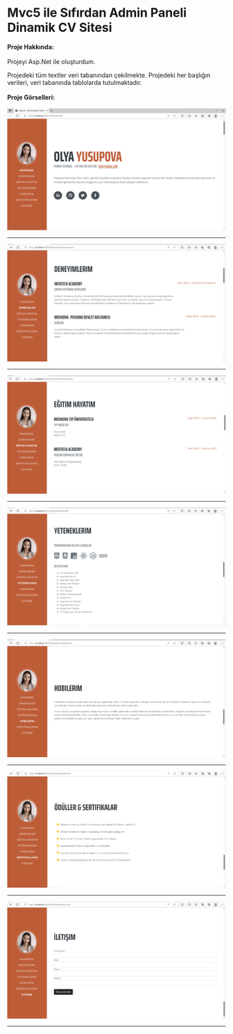 # Mvc5 ile Sıfırdan Admin Paneli Dinamik CV Sitesi
**Proje Hakkında:** <br/><br/>
Projeyi Asp.Net ile oluşturdum.

Projedeki tüm textler veri tabanından çekilmekte. Projedeki her başlığın verileri, veri tabanında tablolarda tutulmaktadır.<br/><br/>
**Proje Görselleri:** <br/>
 <br/>
 ![About](https://github.com/Olyala94/MyMvcCv/blob/master/MyMvcCv/ProjectScreenShots/HakkimdaSayfasi.png)<hr/>
 ![Experiences](https://github.com/Olyala94/MyMvcCv/blob/master/MyMvcCv/ProjectScreenShots/Deneyimler.png)<hr/>
 ![Education](https://github.com/Olyala94/MyMvcCv/blob/master/MyMvcCv/ProjectScreenShots/EgitimHayatim.png)<hr/>
 ![Skills](https://github.com/Olyala94/MyMvcCv/blob/master/MyMvcCv/ProjectScreenShots/YeteneklerimSayfasi.png)<hr/>
 ![Hobbies](https://github.com/Olyala94/MyMvcCv/blob/master/MyMvcCv/ProjectScreenShots/HobilerimSayfasi.png)<hr/>
 ![Certificates](https://github.com/Olyala94/MyMvcCv/blob/master/MyMvcCv/ProjectScreenShots/Sertifikalarim.png)<hr/> 
 ![Communication](https://github.com/Olyala94/MyMvcCv/blob/master/MyMvcCv/ProjectScreenShots/Ilteisim.png)<hr/>
